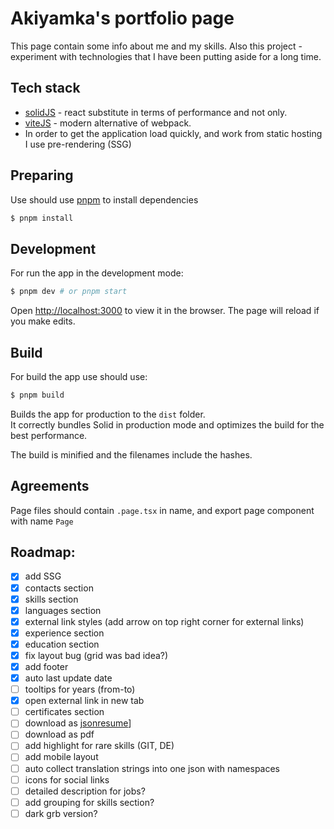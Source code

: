 # Akiyamka's portfolio page
This page contain some info about me and my skills.
Also this project - experiment with technologies that I have been putting aside for a long time.

## Tech stack
 - [solidJS](https://www.solidjs.com/) - react substitute in terms of performance and not only.  
 - [viteJS](https://vitejs.dev/) - modern alternative of webpack.  
 - In order to get the application load quickly, and work from static hosting I use pre-rendering (SSG)

## Preparing
Use should use [pnpm](https://pnpm.io/) to install dependencies

```bash
$ pnpm install
```

## Development

For run the app in the development mode:

```bash
$ pnpm dev # or pnpm start
```

Open [http://localhost:3000](http://localhost:3000) to view it in the browser.
The page will reload if you make edits.<br>

## Build

For build the app use should use:

```bash
$ pnpm build 
```
Builds the app for production to the `dist` folder.<br>
It correctly bundles Solid in production mode and optimizes the build for the best performance.

The build is minified and the filenames include the hashes.<br>

## Agreements
Page files should contain `.page.tsx` in name, and export page component with name `Page`



## Roadmap:
- [x] add SSG
- [x] contacts section
- [x] skills section
- [x] languages section
- [x] external link styles (add arrow on top right corner for external links)
- [x] experience section
- [x] education section
- [x] fix layout bug (grid was bad idea?)
- [x] add footer
- [x] auto last update date
- [ ] tooltips for years (from-to)
- [x] open external link in new tab
- [ ] certificates section
- [ ] download as [jsonresume](https://jsonresume.org/schema/)]
- [ ] download as pdf
- [ ] add highlight for rare skills (GIT, DE)
- [ ] add mobile layout
- [ ] auto collect translation strings into one json with namespaces
- [ ] icons for social links
- [ ] detailed description for jobs?
- [ ] add grouping for skills section?
- [ ] dark grb version?